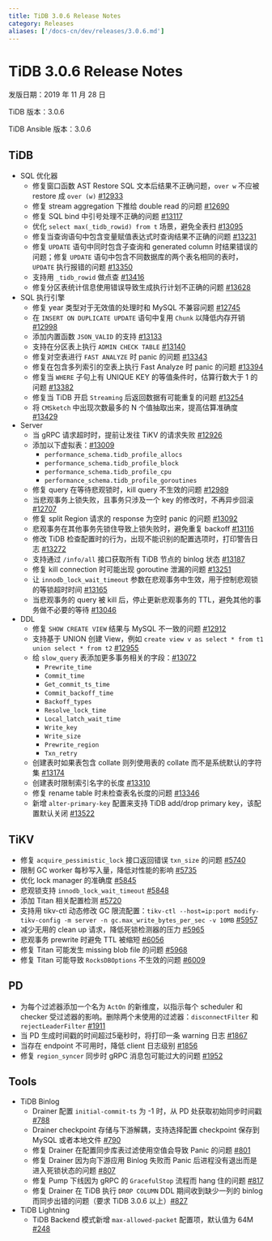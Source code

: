 ```yaml
---
title: TiDB 3.0.6 Release Notes
category: Releases
aliases: ['/docs-cn/dev/releases/3.0.6.md']
---
```


# TiDB 3.0.6 Release Notes

发版日期：2019 年 11 月 28 日

TiDB 版本：3.0.6

TiDB Ansible 版本：3.0.6

## TiDB

+ SQL 优化器
    - 修复窗口函数 AST Restore SQL 文本后结果不正确问题，`over w` 不应被 restore 成 `over (w)` [#12933](https://github.com/pingcap/tidb/pull/12933)
    - 修复 stream aggregation 下推给 double read 的问题 [#12690](https://github.com/pingcap/tidb/pull/12690)
    - 修复 SQL bind 中引号处理不正确的问题 [#13117](https://github.com/pingcap/tidb/pull/13117)
    - 优化 `select max(_tidb_rowid) from t` 场景，避免全表扫 [#13095](https://github.com/pingcap/tidb/pull/13095)
    - 修复当查询语句中包含变量赋值表达式时查询结果不正确的问题 [#13231](https://github.com/pingcap/tidb/pull/13231)
    - 修复 `UPDATE` 语句中同时包含子查询和 generated column 时结果错误的问题；修复 `UPDATE` 语句中包含不同数据库的两个表名相同的表时，`UPDATE` 执行报错的问题 [#13350](https://github.com/pingcap/tidb/pull/13350)
    - 支持用 `_tidb_rowid` 做点查 [#13416](https://github.com/pingcap/tidb/pull/13416)
    - 修复分区表统计信息使用错误导致生成执行计划不正确的问题 [#13628](https://github.com/pingcap/tidb/pull/13628)
+ SQL 执行引擎
    - 修复 year 类型对于无效值的处理时和 MySQL 不兼容问题 [#12745](https://github.com/pingcap/tidb/pull/12745)
    - 在 `INSERT ON DUPLICATE UPDATE` 语句中复用 `Chunk` 以降低内存开销 [#12998](https://github.com/pingcap/tidb/pull/12998)
    - 添加内置函数 `JSON_VALID` 的支持 [#13133](https://github.com/pingcap/tidb/pull/13133)
    - 支持在分区表上执行 `ADMIN CHECK TABLE` [#13140](https://github.com/pingcap/tidb/pull/13140)
    - 修复对空表进行 `FAST ANALYZE` 时 panic 的问题 [#13343](https://github.com/pingcap/tidb/pull/13343)
    - 修复在包含多列索引的空表上执行 Fast Analyze 时 panic 的问题 [#13394](https://github.com/pingcap/tidb/pull/13394)
    - 修复当 `WHERE` 子句上有  UNIQUE KEY 的等值条件时，估算行数大于 1 的问题 [#13382](https://github.com/pingcap/tidb/pull/13382)
    - 修复当 TiDB 开启 `Streaming` 后返回数据有可能重复的问题 [#13254](https://github.com/pingcap/tidb/pull/13254)
    - 将 `CMSketch` 中出现次数最多的 N 个值抽取出来，提高估算准确度 [#13429](https://github.com/pingcap/tidb/pull/13429)
+ Server
    - 当 gRPC 请求超时时，提前让发往 TiKV 的请求失败 [#12926](https://github.com/pingcap/tidb/pull/12926)
    - 添加以下虚拟表：[#13009](https://github.com/pingcap/tidb/pull/13009)
        - `performance_schema.tidb_profile_allocs`
        - `performance_schema.tidb_profile_block`
        - `performance_schema.tidb_profile_cpu`
        - `performance_schema.tidb_profile_goroutines`
    - 修复 query 在等待悲观锁时，kill query 不生效的问题 [#12989](https://github.com/pingcap/tidb/pull/12989)
    - 当悲观事务上锁失败，且事务只涉及一个 key 的修改时，不再异步回滚 [#12707](https://github.com/pingcap/tidb/pull/12707)
    - 修复 split Region 请求的 response 为空时 panic 的问题 [#13092](https://github.com/pingcap/tidb/pull/13092)
    - 悲观事务在其他事务先锁住导致上锁失败时，避免重复 backoff [#13116](https://github.com/pingcap/tidb/pull/13116)
    - 修改 TiDB 检查配置时的行为，出现不能识别的配置选项时，打印警告日志 [#13272](https://github.com/pingcap/tidb/pull/13272)
    - 支持通过 `/info/all` 接口获取所有 TiDB 节点的 binlog 状态 [#13187](https://github.com/pingcap/tidb/pull/13187)
    - 修复 kill connection 时可能出现 goroutine 泄漏的问题 [#13251](https://github.com/pingcap/tidb/pull/13251)
    - 让 `innodb_lock_wait_timeout` 参数在悲观事务中生效，用于控制悲观锁的等锁超时时间 [#13165](https://github.com/pingcap/tidb/pull/13165)
    - 当悲观事务的 query 被 kill 后，停止更新悲观事务的 TTL，避免其他的事务做不必要的等待 [#13046](https://github.com/pingcap/tidb/pull/13046)
+ DDL
    - 修复 `SHOW CREATE VIEW` 结果与 MySQL 不一致的问题 [#12912](https://github.com/pingcap/tidb/pull/12912)
    - 支持基于 UNION 创建 View，例如 `create view v as select * from t1 union select * from t2` [#12955](https://github.com/pingcap/tidb/pull/12955)
    - 给 `slow_query` 表添加更多事务相关的字段：[#13072](https://github.com/pingcap/tidb/pull/13072)
        - `Prewrite_time`
        - `Commit_time`
        - `Get_commit_ts_time`
        - `Commit_backoff_time`
        - `Backoff_types`
        - `Resolve_lock_time`
        - `Local_latch_wait_time`
        - `Write_key`
        - `Write_size`
        - `Prewrite_region`
        - `Txn_retry`
    - 创建表时如果表包含 collate 则列使用表的 collate 而不是系统默认的字符集 [#13174](https://github.com/pingcap/tidb/pull/13174)
    - 创建表时限制索引名字的长度 [#13310](https://github.com/pingcap/tidb/pull/13310)
    - 修复 rename table 时未检查表名长度的问题 [#13346](https://github.com/pingcap/tidb/pull/13346)
    - 新增 `alter-primary-key` 配置来支持 TiDB add/drop primary key，该配置默认关闭 [#13522](https://github.com/pingcap/tidb/pull/13522)

## TiKV

- 修复 `acquire_pessimistic_lock` 接口返回错误 `txn_size` 的问题 [#5740](https://github.com/tikv/tikv/pull/5740)
- 限制 GC worker 每秒写入量，降低对性能的影响 [#5735](https://github.com/tikv/tikv/pull/5735)
- 优化 lock manager 的准确度 [#5845](https://github.com/tikv/tikv/pull/5845)
- 悲观锁支持 `innodb_lock_wait_timeout` [#5848](https://github.com/tikv/tikv/pull/5848)
- 添加 Titan 相关配置检测 [#5720](https://github.com/tikv/tikv/pull/5720)
- 支持用 tikv-ctl 动态修改 GC 限流配置：`tikv-ctl --host=ip:port modify-tikv-config -m server -n gc.max_write_bytes_per_sec -v 10MB` [#5957](https://github.com/tikv/tikv/pull/5957)
- 减少无用的 clean up 请求，降低死锁检测器的压力 [#5965](https://github.com/tikv/tikv/pull/5965)
- 悲观事务 prewrite 时避免 TTL 被缩短 [#6056](https://github.com/tikv/tikv/pull/6056)
- 修复 Titan 可能发生 missing blob file 的问题 [#5968](https://github.com/tikv/tikv/pull/5968)
- 修复 Titan 可能导致 `RocksDBOptions` 不生效的问题 [#6009](https://github.com/tikv/tikv/pull/6009)

## PD

- 为每个过滤器添加一个名为 `ActOn` 的新维度，以指示每个 scheduler 和 checker 受过滤器的影响。删除两个未使用的过滤器：`disconnectFilter` 和 `rejectLeaderFilter` [#1911](https://github.com/pingcap/pd/pull/1911)
- 当 PD 生成时间戳的时间超过5毫秒时，将打印一条 warning 日志 [#1867](https://github.com/pingcap/pd/pull/1867)
- 当存在 endpoint 不可用时，降低 client 日志级别 [#1856](https://github.com/pingcap/pd/pull/1856)
- 修复 `region_syncer` 同步时 gRPC 消息包可能过大的问题 [#1952](https://github.com/pingcap/pd/pull/1952)

## Tools

+ TiDB Binlog
    - Drainer 配置 `initial-commit-ts` 为 -1 时，从 PD 处获取初始同步时间戳 [#788](https://github.com/pingcap/tidb-binlog/pull/788)
    - Drainer checkpoint 存储与下游解耦，支持选择配置 checkpoint 保存到 MySQL 或者本地文件 [#790](https://github.com/pingcap/tidb-binlog/pull/790)
    - 修复 Drainer 在配置同步库表过滤使用空值会导致 Panic 的问题 [#801](https://github.com/pingcap/tidb-binlog/pull/801)
    - 修复 Drainer 因为向下游应用 Binlog 失败而 Panic 后进程没有退出而是进入死锁状态的问题 [#807](https://github.com/pingcap/tidb-binlog/pull/807)
    - 修复 Pump 下线因为 gRPC 的 `GracefulStop` 流程而 hang 住的问题 [#817](https://github.com/pingcap/tidb-binlog/pull/817)
    - 修复 Drainer 在 TiDB 执行 `DROP COLUMN` DDL 期间收到缺少一列的 binlog 而同步出错的问题（要求 TiDB 3.0.6 以上）[#827](https://github.com/pingcap/tidb-binlog/pull/827)
+ TiDB Lightning
    - TiDB Backend 模式新增 `max-allowed-packet` 配置项，默认值为 64M [#248](https://github.com/pingcap/tidb-lightning/pull/248)

